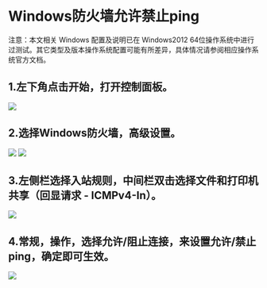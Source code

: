 # Windows防火墙允许禁止ping

注意：本文相关 Windows 配置及说明已在 Windows2012 64位操作系统中进行过测试。其它类型及版本操作系统配置可能有所差异，具体情况请参阅相应操作系统官方文档。

## 1.左下角点击开始，打开控制面板。

![](../../../../../image/Elastic-Compute/Virtual-Machine/Windows/Windows%E9%98%B2%E7%81%AB%E5%A2%99%E5%85%81%E8%AE%B8%E7%A6%81%E6%AD%A2ping01.png)

## 2.选择Windows防火墙，高级设置。 
![](../../../../../image/Elastic-Compute/Virtual-Machine/Windows/Windows%E9%98%B2%E7%81%AB%E5%A2%99%E5%85%81%E8%AE%B8%E7%A6%81%E6%AD%A2ping02.png)
![](../../../../../image/Elastic-Compute/Virtual-Machine/Windows/Windows%E9%98%B2%E7%81%AB%E5%A2%99%E5%85%81%E8%AE%B8%E7%A6%81%E6%AD%A2ping03.png)

## 3.左侧栏选择入站规则，中间栏双击选择文件和打印机共享（回显请求 - ICMPv4-In）。 
![](../../../../../image/Elastic-Compute/Virtual-Machine/Windows/Windows%E9%98%B2%E7%81%AB%E5%A2%99%E5%85%81%E8%AE%B8%E7%A6%81%E6%AD%A2ping04.png)

## 4.常规，操作，选择允许/阻止连接，来设置允许/禁止ping，确定即可生效。 
![](../../../../../image/Elastic-Compute/Virtual-Machine/Windows/Windows%E9%98%B2%E7%81%AB%E5%A2%99%E5%85%81%E8%AE%B8%E7%A6%81%E6%AD%A2ping05.png)
